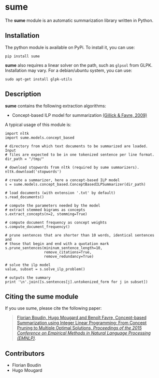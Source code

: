 # sume

The **sume** module is an automatic summarization library written in Python.

## Installation

The python module is available on PyPi. To install it, you can use:

    pip install sume

**sume** also requires a linear solver on the path, such as `glpsol` from GLPK.
Installation may vary. For a debian/ubuntu system, you can use:

    sudo apt-get install glpk-utils

## Description

**sume** contains the following extraction algorithms:

- Concept-based ILP model for summarization [(Gillick & Favre, 2009)][gf]

A typical usage of this module is:

    import nltk
    import sume.models.concept_based

    # directory from which text documents to be summarized are loaded. Input
    # files are expected to be in one tokenized sentence per line format.
    dir_path = "/tmp/"

    # download stopwords from nltk (required by sume summarizers).
    nltk.download('stopwords')

    # create a summarizer, here a concept-based ILP model
    s = sume.models.concept_based.ConceptBasedILPSummarizer(dir_path)

    # load documents (with extension '.txt' by default)
    s.read_documents()

    # compute the parameters needed by the model
    # extract stemmed bigrams as concepts
    s.extract_concepts(n=2, stemming=True)

    # compute document frequency as concept weights
    s.compute_document_frequency()

    # prune sentences that are shorter than 10 words, identical sentences and
    # those that begin and end with a quotation mark
    s.prune_sentences(mininum_sentence_length=10,
                      remove_citations=True,
                      remove_redundancy=True)

    # solve the ilp model
    value, subset = s.solve_ilp_problem()

    # outputs the summary
    print '\n'.join([s.sentences[j].untokenized_form for j in subset])

## Citing the sume module

If you use sume, please cite the following paper:

> [Florian Boudin, Hugo Mougard and Benoît Favre, Concept-based Summarization
using Integer Linear Programming: From Concept Pruning to Multiple Optimal
Solutions, *Proceedings of the 2015 Conference on Empirical Methods in
Natural Language Processing (EMNLP)*][bmf].

## Contributors

- Florian Boudin
- Hugo Mougard

[gf]: http://www.aclweb.org/anthology/W09-1802

[bmf]: http://aclweb.org/anthology/D15-1220
